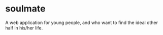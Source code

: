 # soulmate
A web application for young people, and who want to find the ideal other half in his/her life.
